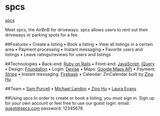 # spcs
[spcs](http://spcs-app.herokuapp.com/)

Meet spcs, the AirBnB for driveways. spcs allows users to rent out their driveways or parking spots for a fee. 

##Features
• Create a listing
• Book a listing
• View all listings in a certain area
• Payment processing 
• Instant messaging 
• Favorite users and listings
• Leave ratings/reviews for users and listings

##Technologies
• Back-end: [Ruby on Rails](http://rubyonrails.org/)
• Front-end: [JavaScript](https://www.javascript.com/), [jQuery](https://jquery.com/)
• Design: [Foundation](http://foundation.zurb.com/)
• Login: [Devise](https://github.com/plataformatec/devise)
• Maps: [Google Maps API](https://developers.google.com/maps/?hl=en)
• Payment: [Stripe](https://stripe.com/)
• Instant messaging: [Firebase](https://www.firebase.com/)
• Calendar: ZinCalendar built by [Zino Hu](https://github.com/zinosama)

##Team
• [Sam Purcell](https://github.com/sampurcell)
• [Michael Landon](https://github.com/heylittlehouse)
• [Zino Hu](https://github.com/zinosama)
• [Laura Evans](https://github.com/lksevans12)


##Using spcs
In order to create or book a listing, you must sign in. Sign up for your own account or feel free to use our guest login:
  email: guest@spcs.com
  password: 12345678
